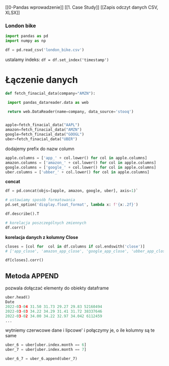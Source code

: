 [[0-Pandas wprowadzenie]]
[[1. Case Study]]
[[Zapis odczyt danych CSV, XLSX]]

### London bike
```py
import pandas as pd
import numpy as np

df = pd.read_csv('london_bike.csv')

```

ustalamy indeks:
`df = df.set_index('timestamp')`

# Łączenie danych
```py
def fetch_finacial_data(company="AMZN"):

 import pandas_datareader.data as web

 return web.DataReader(name=company, data_source='stooq')


apple=fetch_finacial_data("AAPL")
amazon=fetch_finacial_data("AMZN")
google=fetch_finacial_data("GOOGL")
uber=fetch_finacial_data("UBER")

```

dodajemy prefix do nazw column
```py
apple.columns = ['app_' + col.lower() for col in apple.columns]
amazon.columns = ['amazon_' + col.lower() for col in apple.columns]
google.columns = ['google_' + col.lower() for col in apple.columns]
uber.columns = ['ubber_' + col.lower() for col in apple.columns]

```

**concat**
```py
df = pd.concat(objs=[apple, amazon, google, uber], axis=1)`

# ustawiamy sposób formatowania
pd.set_option('display.float_format', lambda x: f'{x:.2f}')

df.describe().T

# korelacja poszczególnych zmiennych
df.corr()
```
**korelacja danych z kolumny Close**
```py
closes = [col for  col in df.columns if col.endswith('close')]
# ['app_close', 'amazon_app_close', 'google_app_close', 'ubber_app_close']

df[closes].corr()
```

## Metoda APPEND
pozwala dołączać elementy do obiekty dataframe

```py
uber.head()
Date
2022-03-04 31.50 31.73 29.27 29.83 52160494
2022-03-03 34.22 34.29 31.41 31.72 38337646
2022-03-02 34.00 34.22 32.97 34.042 6112459
...
```

wytniemy czerwcowe dane i lipcowe'
i połączymy je, o ile kolumny są te same
```py
uber_6 = uber[uber.index.month == 6]
uber_7 = uber[uber.index.month == 7]

uber_6_7 = uber_6.append(uber_7)
```

